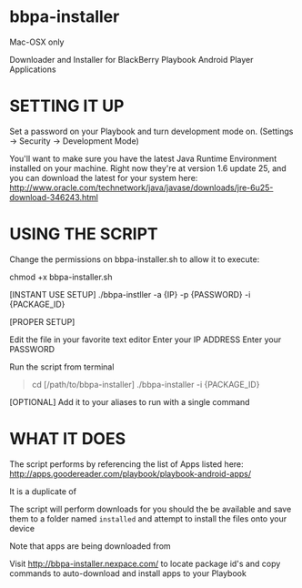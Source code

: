bbpa-installer
==============

Mac-OSX only

Downloader and Installer for BlackBerry Playbook Android Player Applications

SETTING IT UP
=============

Set a password on your Playbook and turn development mode on. (Settings -> Security -> Development Mode)

You'll want to make sure you have the latest Java Runtime Environment installed on your machine.
	Right now they're at version 1.6 update 25, and you can download the latest for your system here: 
		http://www.oracle.com/technetwork/java/javase/downloads/jre-6u25-download-346243.html


USING THE SCRIPT
================

Change the permissions on bbpa-installer.sh to allow it to execute:

chmod +x bbpa-installer.sh

[INSTANT USE SETUP]
./bbpa-instller -a {IP} -p {PASSWORD} -i {PACKAGE_ID}


[PROPER SETUP]

Edit the file in your favorite text editor 
Enter your IP ADDRESS 
Enter your PASSWORD 

Run the script from terminal
> cd [/path/to/bbpa-installer]
> ./bbpa-installer -i {PACKAGE_ID}

[OPTIONAL] Add it to your aliases to run with a single command

WHAT IT DOES
============
The script performs by referencing the list of Apps listed here:
http://apps.goodereader.com/playbook/playbook-android-apps/

It is a duplicate of 

The script will perform downloads for you should the be available and save them to a folder named `installed` and attempt to install the files onto your device

Note that apps are being downloaded from 

Visit http://bbpa-installer.nexpace.com/ to locate package id's and copy commands to auto-download and install apps to your Playbook















